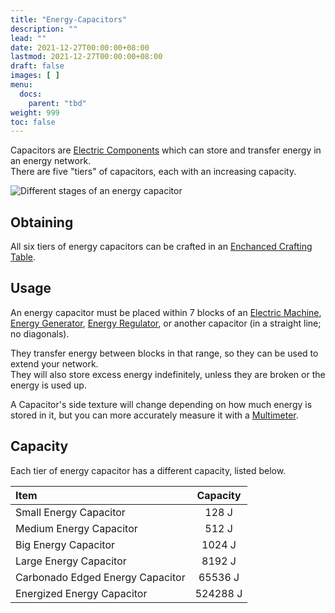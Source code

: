```yaml
---
title: "Energy-Capacitors"
description: ""
lead: ""
date: 2021-12-27T00:00:00+08:00
lastmod: 2021-12-27T00:00:00+08:00
draft: false
images: [ ]
menu:
  docs:
    parent: "tbd"
weight: 999
toc: false
---
```


Capacitors are [Electric Components](/docs/slimefun/electric-machines) which can store and transfer energy in an energy network.  
There are five "tiers" of capacitors, each with an increasing capacity.

<img src="/slimefun-images/item-capacitor.gif" alt="Different stages of an energy capacitor" />

## Obtaining

All six tiers of energy capacitors can be crafted in an [Enchanced Crafting Table](/docs/slimefun/enhanced-crafting-table).

## Usage

An energy capacitor must be placed within 7 blocks of an [Electric Machine](/docs/slimefun/electric-machines#machines), [Energy Generator](/docs/slimefun/electric-machines#energy-generation), [Energy Regulator](/docs/slimefun/energy-regulator), or another capacitor (in a straight line; no diagonals).

They transfer energy between blocks in that range, so they can be used to extend your network.  
They will also store excess energy indefinitely, unless they are broken or the energy is used up.

A Capacitor's side texture will change depending on how much energy is stored in it, but you can more accurately measure it with a [Multimeter](/docs/slimefun/technical-gadgets#multimeter).

## Capacity

Each tier of energy capacitor has a different capacity, listed below.

| Item                             | Capacity |
|:-------------------------------- |:--------:|
| Small Energy Capacitor           |  128 J   |
| Medium Energy Capacitor          |  512 J   |
| Big Energy Capacitor             |  1024 J  |
| Large Energy Capacitor           |  8192 J  |
| Carbonado Edged Energy Capacitor | 65536 J  |
| Energized Energy Capacitor       | 524288 J |
